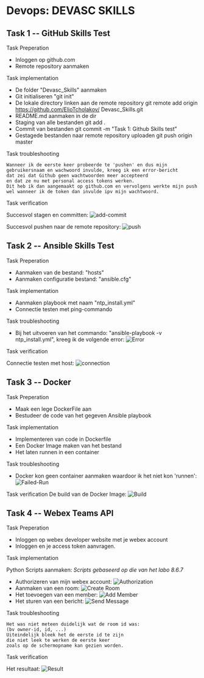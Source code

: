 Devops: DEVASC SKILLS
============

Task 1 -- GitHub Skills Test
------------

Task Preperation

- Inloggen op github.com
- Remote repository aanmaken
    
Task implementation

- De folder "Devasc_Skills" aanmaken
- Git initialiseren
    "git init"
- De lokale directory linken aan de remote repository
    git remote add origin https://github.com/ElioTcholakov/  Devasc_Skills.git
- README.md aanmaken in de dir
- Staging van alle bestanden
    git add .
- Commit van bestanden
    git commit -m "Task 1: Github Skills test"
- Gestagede bestanden naar remote repository uploaden
    git push origin master

Task troubleshooting

    Wanneer ik de eerste keer probeerde te 'pushen' en dus mijn
    gebruikersnaam en wachwoord invulde, kreeg ik een error-bericht
    dat zei dat Github geen wachtwoorden meer accepteerd
    en dat ze nu met personal access tokens werken.
    Dit heb ik dan aangemaakt op github.com en vervolgens werkte mijn push
    wel wanneer ik de token dan invulde ipv mijn wachtwoord.

Task verification

Succesvol stagen en committen:
![add-commit](Github/git-status.png "add-commit")

Succesvol pushen naar de remote repository:
![push](Github/success.png "github")



Task 2 -- Ansible Skills Test
------------

Task Preperation

- Aanmaken van de bestand: "hosts"
- Aanmaken configuratie bestand: "ansible.cfg"
    
Task implementation

- Aanmaken playbook met naam "ntp_install.yml"  
- Connectie testen met ping-commando

Task troubleshooting

- Bij het uitvoeren van het commando: "ansible-playbook -v ntp_install.yml", kreeg ik de volgende error:
![Error](Ansible/Ansible-Error.png "error")

Task verification

Connectie testen met host:
![connection](Ansible/ntpPing.png "connection")


Task 3 -- Docker
------------

Task Preperation

- Maak een lege DockerFile aan
- Bestudeer de code van het gegeven Ansible playbook
    
Task implementation

- Implementeren van code in Dockerfile
- Een Docker Image maken van het bestand
- Het laten runnen in een container   

Task troubleshooting
- Docker kon geen container aanmaken waardoor ik het niet kon 'runnen':
![Failed-Run](Docker/dockerRun.png "run")

Task verification
De build van de Docker Image:
![Build](Docker/imageBuild.png "1")

Task 4 -- Webex Teams API
------------

Task Preperation

- Inloggen op webex developer website met je webex account
- Inloggen en je access token aanvragen.
    
Task implementation

Python Scripts aanmaken:
*Scripts gebaseerd op die van het labo 8.6.7*

- Authorizeren van mijn webex account:
![Authorization](Webex/authorization.png "Authorization")
- Aanmaken van een room:
![Create Room](Webex/roomcreation.png "Create Room")
- Het toevoegen van een member:
![Add Member](Webex/addmember.png "Add Member")
- Het sturen van een bericht:
![Send Message](Webex/sendmessage.png "Send Message")

Task troubleshooting

    Het was niet meteen duidelijk wat de room id was: 
    (bv owner-id, id, ...)
    Uiteindelijk bleek het de eerste id te zijn 
    die niet leek te werken de eerste keer
    zoals op de schermopname kan gezien worden.

Task verification

Het resultaat:
![Result](Webex/webex-group-result.png "Result")
